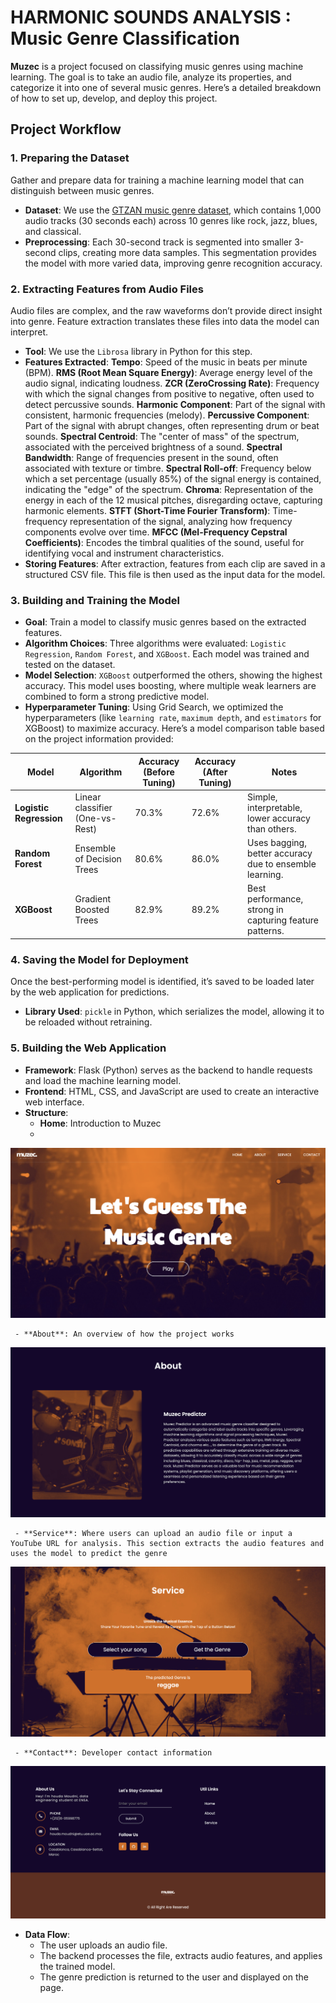 # HARMONIC SOUNDS ANALYSIS : Music Genre Classification

**Muzec** is a project focused on classifying music genres using machine learning. The goal is to take an audio file, analyze its properties, and categorize it into one of several music genres. Here’s a detailed breakdown of how to set up, develop, and deploy this project.

## Project Workflow

### 1. Preparing the Dataset
   Gather and prepare data for training a machine learning model that can distinguish between music genres.
   - **Dataset**: We use the [GTZAN music genre dataset](https://www.kaggle.com/datasets/andradaolteanu/gtzan-dataset-music-genre-classification), which contains 1,000 audio tracks (30 seconds each) across 10 genres like rock, jazz, blues, and classical.
   - **Preprocessing**: Each 30-second track is segmented into smaller 3-second clips, creating more data samples. This segmentation provides the model with more varied data, improving genre recognition accuracy.

### 2. Extracting Features from Audio Files
   Audio files are complex, and the raw waveforms don’t provide direct insight into genre. Feature extraction translates these files into data the model can interpret.
   - **Tool**: We use the `Librosa` library in Python for this step.
   - **Features Extracted**:
**Tempo**: Speed of the music in beats per minute (BPM).
**RMS (Root Mean Square Energy)**: Average energy level of the audio signal, indicating loudness.
**ZCR (ZeroCrossing Rate)**: Frequency with which the signal changes from positive to negative, often used to detect percussive sounds.
**Harmonic Component**: Part of the signal with consistent, harmonic frequencies (melody).
**Percussive Component**: Part of the signal with abrupt changes, often representing drum or beat sounds.
**Spectral Centroid**: The "center of mass" of the spectrum, associated with the perceived brightness of a sound.
**Spectral Bandwidth**: Range of frequencies present in the sound, often associated with texture or timbre.
**Spectral Roll-off**: Frequency below which a set percentage (usually 85%) of the signal energy is contained, indicating the "edge" of the spectrum.
**Chroma**: Representation of the energy in each of the 12 musical pitches, disregarding octave, capturing harmonic elements.
**STFT (Short-Time Fourier Transform)**: Time-frequency representation of the signal, analyzing how frequency components evolve over time.
**MFCC (Mel-Frequency Cepstral Coefficients)**: Encodes the timbral qualities of the sound, useful for identifying vocal and instrument characteristics.
   - **Storing Features**: After extraction, features from each clip are saved in a structured CSV file. This file is then used as the input data for the model.

### 3. Building and Training the Model
   - **Goal**: Train a model to classify music genres based on the extracted features.
   - **Algorithm Choices**: Three algorithms were evaluated: `Logistic Regression`, `Random Forest`, and `XGBoost`. Each model was trained and tested on the dataset.
   - **Model Selection**: `XGBoost` outperformed the others, showing the highest accuracy. This model uses boosting, where multiple weak learners are combined to form a strong predictive model.
   - **Hyperparameter Tuning**: Using Grid Search, we optimized the hyperparameters (like `learning rate`, `maximum depth`, and `estimators` for XGBoost) to maximize accuracy.
Here’s a model comparison table based on the project information provided:

| **Model**               | **Algorithm**               | **Accuracy (Before Tuning)** | **Accuracy (After Tuning)** | **Notes**                                          |
|-------------------------|-----------------------------|------------------------------|-----------------------------|---------------------------------------------------|
| **Logistic Regression** | Linear classifier (One-vs-Rest) | 70.3%                        | 72.6%                   | Simple, interpretable, lower accuracy than others.|
| **Random Forest**       | Ensemble of Decision Trees  | 80.6%                        | 86.0%                       | Uses bagging, better accuracy due to ensemble learning. |
| **XGBoost**             | Gradient Boosted Trees      | 82.9%                        | 89.2%                       | Best performance, strong in capturing feature patterns.|


### 4. Saving the Model for Deployment
   Once the best-performing model is identified, it’s saved to be loaded later by the web application for predictions.
   - **Library Used**: `pickle` in Python, which serializes the model, allowing it to be reloaded without retraining.

### 5. Building the Web Application
   - **Framework**: Flask (Python) serves as the backend to handle requests and load the machine learning model.
   - **Frontend**: HTML, CSS, and JavaScript are used to create an interactive web interface.
   - **Structure**:
     - **Home**: Introduction to Muzec
     - 
   ![image](https://github.com/houda-moudni/Music-Genre-Classification/blob/main/static/images/Screens/home_page.png)

     - **About**: An overview of how the project works
       
   ![image](https://github.com/houda-moudni/Music-Genre-Classification/blob/main/static/images/Screens/about_page.png)
   
     - **Service**: Where users can upload an audio file or input a YouTube URL for analysis. This section extracts the audio features and uses the model to predict the genre
     
   ![image](https://github.com/houda-moudni/Music-Genre-Classification/blob/main/static/images/Screens/service_page.png)
   
     - **Contact**: Developer contact information
     
   ![image](https://github.com/houda-moudni/Music-Genre-Classification/blob/main/static/images/Screens/contact_page.png)
    
   - **Data Flow**:
     - The user uploads an audio file.
     - The backend processes the file, extracts audio features, and applies the trained model.
     - The genre prediction is returned to the user and displayed on the page.

